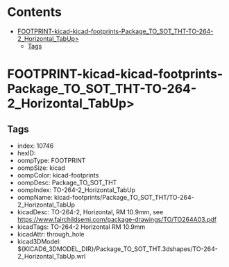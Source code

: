 



Contents
========

* [FOOTPRINT-kicad-kicad-footprints-Package_TO_SOT_THT-TO-264-2_Horizontal_TabUp>](#footprint-kicad-kicad-footprints-package_to_sot_tht-to-264-2_horizontal_tabup)
	* [Tags](#tags)

# FOOTPRINT-kicad-kicad-footprints-Package_TO_SOT_THT-TO-264-2_Horizontal_TabUp>

## Tags

- index: 10746
- hexID: 
- oompType: FOOTPRINT
- oompSize: kicad
- oompColor: kicad-footprints
- oompDesc: Package_TO_SOT_THT
- oompIndex: TO-264-2_Horizontal_TabUp
- oompName: kicad-footprints/Package_TO_SOT_THT/TO-264-2_Horizontal_TabUp
- kicadDesc: TO-264-2, Horizontal, RM 10.9mm, see https://www.fairchildsemi.com/package-drawings/TO/TO264A03.pdf
- kicadTags: TO-264-2 Horizontal RM 10.9mm
- kicadAttr: through_hole
- kicad3DModel: ${KICAD6_3DMODEL_DIR}/Package_TO_SOT_THT.3dshapes/TO-264-2_Horizontal_TabUp.wrl
